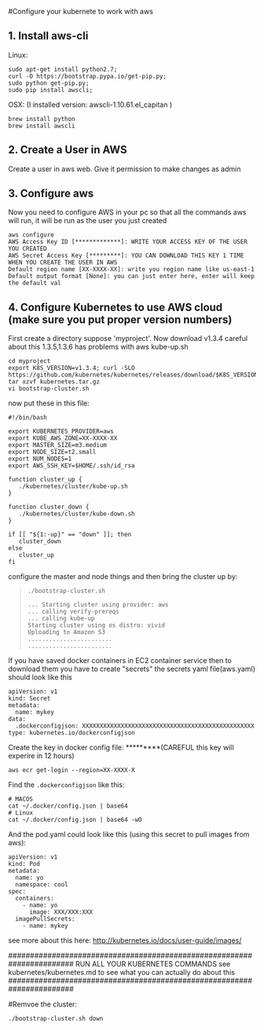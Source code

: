 #Configure your kubernete to work with aws


## 1. Install aws-cli


Linux:
```
sudo apt-get install python2.7;
curl -O https://bootstrap.pypa.io/get-pip.py;
sudo python get-pip.py;
sudo pip install awscli;
```
OSX: (I installed version: awscli-1.10.61.el_capitan )
```
brew install python
brew install awscli
```


## 2. Create a User in AWS

Create a user in aws web. Give it permission to make changes as admin


## 3. Configure aws

Now you need to configure AWS in your pc so that all the commands aws will run, it will be run as the user you just created

```
aws configure
AWS Access Key ID [*************]: WRITE YOUR ACCESS KEY OF THE USER YOU CREATED
AWS Secret Access Key [*********]: YOU CAN DOWNLOAD THIS KEY 1 TIME WHEN YOU CREATE THE USER IN AWS
Default region name [XX-XXXX-XX]: write you region name like us-east-1
Default output format [None]: you can just enter here, enter will keep the default val
```

## 4. Configure Kubernetes to use AWS cloud (make sure you put proper version numbers)

First create a directory suppose 'myproject'. Now download v1.3.4 careful about this 1.3.5,1.3.6 has problems with aws kube-up.sh
```
cd myproject
export K8S_VERSION=v1.3.4; curl -SLO https://github.com/kubernetes/kubernetes/releases/download/$K8S_VERSION/kubernetes.tar.gz
tar xzvf kubernetes.tar.gz
vi bootstrap-cluster.sh
```

now put these in this file:
```
#!/bin/bash

export KUBERNETES_PROVIDER=aws
export KUBE_AWS_ZONE=XX-XXXX-XX
export MASTER_SIZE=m3.medium
export NODE_SIZE=t2.small
export NUM_NODES=1
export AWS_SSH_KEY=$HOME/.ssh/id_rsa

function cluster_up {
   ./kubernetes/cluster/kube-up.sh
}

function cluster_down {
   ./kubernetes/cluster/kube-down.sh
}

if [[ "${1:-up}" == "down" ]]; then
   cluster_down
else
   cluster_up
fi
```

configure the master and node things and then bring the cluster up by:
>```
>./bootstrap-cluster.sh
>```
>
>```
>... Starting cluster using provider: aws
>... calling verify-prereqs
>... calling kube-up
>Starting cluster using os distro: vivid
>Uploading to Amazon S3
>........................
>........................
>```


If you have saved docker containers in EC2 container service then to download them you have to create "secrets"
the secrets yaml file(aws.yaml) should look like this
```
apiVersion: v1     
kind: Secret
metadata:
  name: mykey
data:
  .dockerconfigjson: XXXXXXXXXXXXXXXXXXXXXXXXXXXXXXXXXXXXXXXXXXXXXXXXX
type: kubernetes.io/dockerconfigjson
```

Create the key in docker config file: *********(CAREFUL this key will experire in 12 hours)
```
aws ecr get-login --region=XX-XXXX-X
```

Find the `.dockerconfigjson` like this:
```
# MACOS
cat ~/.docker/config.json | base64
# Linux
cat ~/.docker/config.json | base64 -wO
```

And the pod.yaml could look like this (using this secret to pull images from aws):
```
apiVersion: v1
kind: Pod
metadata:
  name: yo
  namespace: cool
spec:
  containers:
    - name: yo
      image: XXX/XXX:XXX
  imagePullSecrets:
    - name: mykey
```

see more about this here: http://kubernetes.io/docs/user-guide/images/



#######################################################################
RUN ALL YOUR KUBERNETES COMMANDS
see kubernetes/kubernetes.md to see what you can actually do about this
#######################################################################


#Remvoe the cluster:
```
./bootstrap-cluster.sh down
```

